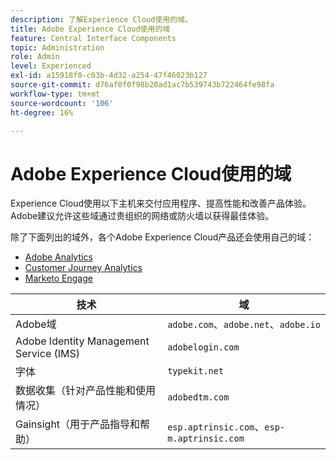 ```yaml
---
description: 了解Experience Cloud使用的域。
title: Adobe Experience Cloud使用的域
feature: Central Interface Components
topic: Administration
role: Admin
level: Experienced
exl-id: a15918f0-c03b-4d32-a254-47f46023b127
source-git-commit: d76af0f0f98b28ad1ac7b539743b722464fe98fa
workflow-type: tm+mt
source-wordcount: '106'
ht-degree: 16%

---
```


# Adobe Experience Cloud使用的域

Experience Cloud使用以下主机来交付应用程序、提高性能和改善产品体验。 Adobe建议允许这些域通过贵组织的网络或防火墙以获得最佳体验。

除了下面列出的域外，各个Adobe Experience Cloud产品还会使用自己的域：

* [Adobe Analytics](https://experienceleague.adobe.com/en/docs/analytics/technotes/domains)
* [Customer Journey Analytics](https://experienceleague.adobe.com/en/docs/analytics-platform/using/technotes/domains)
* [Marketo Engage](https://experienceleague.adobe.com/en/docs/marketo/using/getting-started/initial-setup/configure-protocols-for-marketo)

| 技术 | 域 |
| --- | --- |
| Adobe域 | `adobe.com`、`adobe.net`、`adobe.io` |
| Adobe Identity Management Service (IMS) | `adobelogin.com` |
| 字体 | `typekit.net` |
| 数据收集（针对产品性能和使用情况） | `adobedtm.com` |
| Gainsight（用于产品指导和帮助） | `esp.aptrinsic.com`、`esp-m.aptrinsic.com` |

